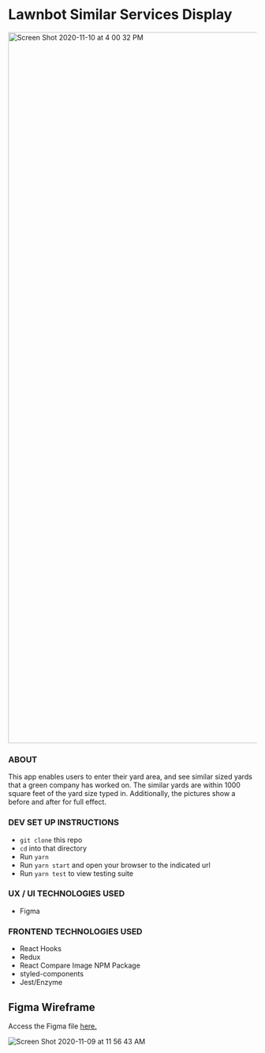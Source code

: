 # Lawnbot Similar Services Display

<img width="1439" alt="Screen Shot 2020-11-10 at 4 00 32 PM" src="https://user-images.githubusercontent.com/32349614/98743970-2a6b9380-236e-11eb-8411-e120bd265cb1.png">

### ABOUT
This app enables users to enter their yard area, and see similar sized yards that a green company has worked on. The similar yards are within 1000 square feet of the yard size typed in. Additionally, the pictures show a before and after for full effect.

### DEV SET UP INSTRUCTIONS
- `git clone` this repo
- `cd` into that directory
- Run `yarn`
- Run `yarn start` and open your browser to the indicated url
- Run `yarn test` to view testing suite

### UX / UI TECHNOLOGIES USED
- Figma

### FRONTEND TECHNOLOGIES USED
- React Hooks
- Redux
- React Compare Image NPM Package
- styled-components
- Jest/Enzyme

## Figma Wireframe

Access the Figma file [here.](https://www.figma.com/file/L6yDm0nJXQtS7reWGf2q0h/Lawnbot-Picture-Show?node-id=0%3A1)

![Screen Shot 2020-11-09 at 11 56 43 AM](https://user-images.githubusercontent.com/32349614/98584465-257de580-2283-11eb-8c1f-4379247fd001.png)
